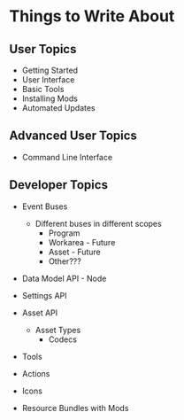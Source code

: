 # Things to Write About

## User Topics
- Getting Started
- User Interface
- Basic Tools
- Installing Mods
- Automated Updates


## Advanced User Topics
- Command Line Interface


## Developer Topics
- Event Buses
  - Different buses in different scopes
    - Program
    - Workarea - Future
    - Asset - Future
    - Other???

- Data Model API - Node

- Settings API

- Asset API
  - Asset Types
    - Codecs

- Tools

- Actions

- Icons

- Resource Bundles with Mods
